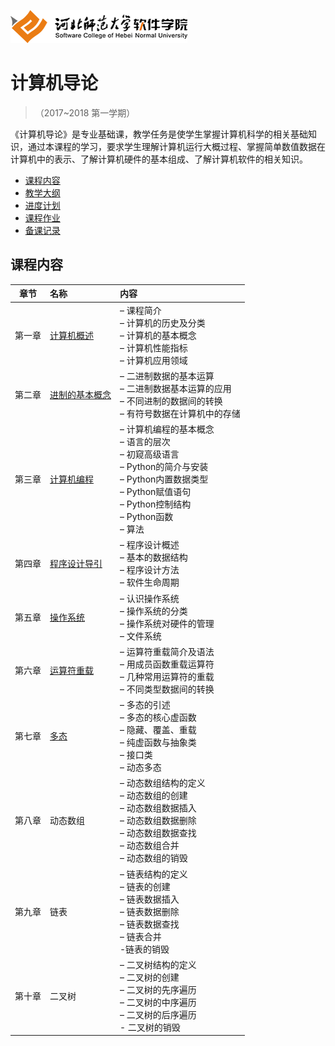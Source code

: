 ![河北师范大学软件学院](./image/logo.png)

# 计算机导论 

>（2017~2018 第一学期）

《计算机导论》是专业基础课，教学任务是使学生掌握计算机科学的相关基础知识，通过本课程的学习，要求学生理解计算机运行大概过程、掌握简单数值数据在计算机中的表示、了解计算机硬件的基本组成、了解计算机软件的相关知识。
- [课程内容](#课程内容)
- [教学大纲](./materials/outline.pdf)
- [进度计划](./materials/schedule.pdf)
- [课程作业](./materials/task.md)
- [备课记录](./preparelog)

## 课程内容

| 章节 | 名称 | 内容 | 
|:---:|:---|:---|
| 第一章 | [计算机概述](./ch01) | – 课程简介<br/>– 计算机的历史及分类<br/>– 计算机的基本概念<br/>– 计算机性能指标<br/>– 计算机应用领域 | 
| 第二章 | [进制的基本概念](./ch02) | – 二进制数据的基本运算<br/>– 二进制数据基本运算的应用<br/>– 不同进制的数据间的转换<br/>– 有符号数据在计算机中的存储 | 
| 第三章 | [计算机编程](./ch03) | – 计算机编程的基本概念<br/>– 语言的层次<br/>– 初窥高级语言<br/>– Python的简介与安装<br/>– Python内置数据类型<br/>– Python赋值语句<br/>– Python控制结构<br/>– Python函数<br/>– 算法 | 
| 第四章 | [程序设计导引](./ch04) | – 程序设计概述<br/>– 基本的数据结构<br/>– 程序设计方法<br/>– 软件生命周期 | 
| 第五章 | [操作系统](./ch05-inherit) | – 认识操作系统<br/>– 操作系统的分类<br/>– 操作系统对硬件的管理<br/>– 文件系统 | 
| 第六章 | [运算符重载](./ch06-overload) | – 运算符重载简介及语法<br/>– 用成员函数重载运算符<br/>– 几种常用运算符的重载<br/>– 不同类型数据间的转换 | 
| 第七章 | [多态](./ch07-polymorphism) | – 多态的引述<br/>– 多态的核心虚函数<br/>– 隐藏、覆盖、重载<br/>– 纯虚函数与抽象类<br/>– 接口类<br/>– 动态多态 | 
| 第八章 | 动态数组 | – 动态数组结构的定义<br/>– 动态数组的创建<br/>– 动态数组数据插入<br/>– 动态数组数据删除<br/>– 动态数组数据查找<br/>– 动态数组合并<br/>– 动态数组的销毁 | 
| 第九章 | 链表 | – 链表结构的定义<br/>– 链表的创建<br/>– 链表数据插入<br/>– 链表数据删除<br/>– 链表数据查找<br/>– 链表合并<br/>-链表的销毁 | 
| 第十章 | 二叉树 | – 二叉树结构的定义<br/>– 二叉树的创建<br/>– 二叉树的先序遍历<br/>– 二叉树的中序遍历<br/>– 二叉树的后序遍历<br/>- 二叉树的销毁 | 



